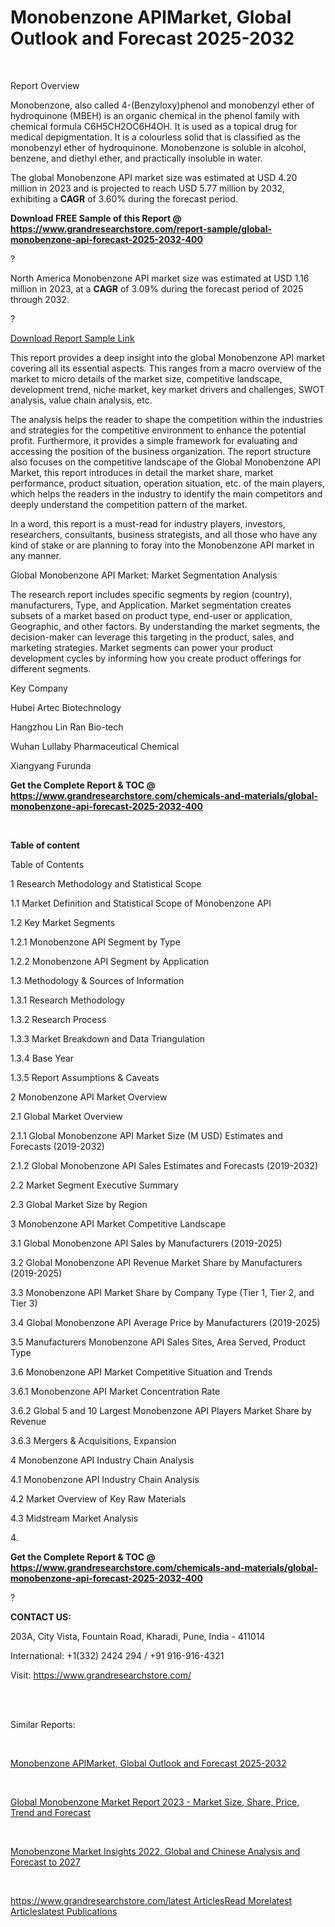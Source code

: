 <h1>Monobenzone APIMarket, Global Outlook and Forecast 2025-2032</h1><br/><p>Report Overview</p>
 
 
 
 <p>Monobenzone, also called 4-(Benzyloxy)phenol and monobenzyl ether of hydroquinone (MBEH) is an organic chemical in the phenol family with chemical formula C6H5CH2OC6H4OH. It is used as a topical drug for medical depigmentation. It is a colourless solid that is classified as the monobenzyl ether of hydroquinone. Monobenzone is soluble in alcohol, benzene, and diethyl ether, and practically insoluble in water.</p>
 
 
 
 <p>The global Monobenzone API market size was estimated at USD 4.20 million in 2023 and is projected to reach USD 5.77 million by 2032, exhibiting a <strong>CAGR</strong> of 3.60% during the forecast period.</p>
 
 
 
 <div><b>Download FREE Sample of this Report @ <a href="https://www.grandresearchstore.com/report-sample/global-monobenzone-api-forecast-2025-2032-400">https://www.grandresearchstore.com/report-sample/global-monobenzone-api-forecast-2025-2032-400</a></b></div>
 
 
 
 <p>? </p>
 
 
 
 <p>North America Monobenzone API market size was estimated at USD 1.16 million in 2023, at a <strong>CAGR</strong> of 3.09% during the forecast period of 2025 through 2032.</p>
 
 
 
 <p>? </p>
 
 
 
 <p><a href="https://www.grandresearchstore.com/mr-admin/report-sample/global-monobenzone-api-forecast-2025-2032-400">Download Report Sample Link</a></p>
 
 
 
 <p>This report provides a deep insight into the global Monobenzone API market covering all its essential aspects. This ranges from a macro overview of the market to micro details of the market size, competitive landscape, development trend, niche market, key market drivers and challenges, SWOT analysis, value chain analysis, etc.</p>
 
 
 
 <p>The analysis helps the reader to shape the competition within the industries and strategies for the competitive environment to enhance the potential profit. Furthermore, it provides a simple framework for evaluating and accessing the position of the business organization. The report structure also focuses on the competitive landscape of the Global Monobenzone API Market, this report introduces in detail the market share, market performance, product situation, operation situation, etc. of the main players, which helps the readers in the industry to identify the main competitors and deeply understand the competition pattern of the market.</p>
 
 
 
 <p>In a word, this report is a must-read for industry players, investors, researchers, consultants, business strategists, and all those who have any kind of stake or are planning to foray into the Monobenzone API market in any manner.</p>
 
 
 
 <p>Global Monobenzone API Market: Market Segmentation Analysis</p>
 
 
 
 <p>The research report includes specific segments by region (country), manufacturers, Type, and Application. Market segmentation creates subsets of a market based on product type, end-user or application, Geographic, and other factors. By understanding the market segments, the decision-maker can leverage this targeting in the product, sales, and marketing strategies. Market segments can power your product development cycles by informing how you create product offerings for different segments.</p>
 
 
 
 <p>Key Company</p>
 
 
 
 <p>Hubei Artec Biotechnology</p>
 
 
 
 <p>Hangzhou Lin Ran Bio-tech</p>
 
 
 
 <p>Wuhan Lullaby Pharmaceutical Chemical</p>
 
 
 
 <p>Xiangyang Furunda</p>
 
 
 
 <div><b>Get the Complete Report & TOC @ <a href="https://www.grandresearchstore.com/chemicals-and-materials/global-monobenzone-api-forecast-2025-2032-400">https://www.grandresearchstore.com/chemicals-and-materials/global-monobenzone-api-forecast-2025-2032-400</a></b></div>
 
 
 
 <p><br />
 
 <b>Table of content</b></p>
 
 
 
 <p>Table of Contents<br />
 
 1 Research Methodology and Statistical Scope<br />
 
 1.1 Market Definition and Statistical Scope of Monobenzone API<br />
 
 1.2 Key Market Segments<br />
 
 1.2.1 Monobenzone API Segment by Type<br />
 
 1.2.2 Monobenzone API Segment by Application<br />
 
 1.3 Methodology & Sources of Information<br />
 
 1.3.1 Research Methodology<br />
 
 1.3.2 Research Process<br />
 
 1.3.3 Market Breakdown and Data Triangulation<br />
 
 1.3.4 Base Year<br />
 
 1.3.5 Report Assumptions & Caveats<br />
 
 2 Monobenzone API Market Overview<br />
 
 2.1 Global Market Overview<br />
 
 2.1.1 Global Monobenzone API Market Size (M USD) Estimates and Forecasts (2019-2032)<br />
 
 2.1.2 Global Monobenzone API Sales Estimates and Forecasts (2019-2032)<br />
 
 2.2 Market Segment Executive Summary<br />
 
 2.3 Global Market Size by Region<br />
 
 3 Monobenzone API Market Competitive Landscape<br />
 
 3.1 Global Monobenzone API Sales by Manufacturers (2019-2025)<br />
 
 3.2 Global Monobenzone API Revenue Market Share by Manufacturers (2019-2025)<br />
 
 3.3 Monobenzone API Market Share by Company Type (Tier 1, Tier 2, and Tier 3)<br />
 
 3.4 Global Monobenzone API Average Price by Manufacturers (2019-2025)<br />
 
 3.5 Manufacturers Monobenzone API Sales Sites, Area Served, Product Type<br />
 
 3.6 Monobenzone API Market Competitive Situation and Trends<br />
 
 3.6.1 Monobenzone API Market Concentration Rate<br />
 
 3.6.2 Global 5 and 10 Largest Monobenzone API Players Market Share by Revenue<br />
 
 3.6.3 Mergers & Acquisitions, Expansion<br />
 
 4 Monobenzone API Industry Chain Analysis<br />
 
 4.1 Monobenzone API Industry Chain Analysis<br />
 
 4.2 Market Overview of Key Raw Materials<br />
 
 4.3 Midstream Market Analysis<br />
 
 4.</p>
 
 
 
 <div><b>Get the Complete Report & TOC @ <a href="https://www.grandresearchstore.com/chemicals-and-materials/global-monobenzone-api-forecast-2025-2032-400">https://www.grandresearchstore.com/chemicals-and-materials/global-monobenzone-api-forecast-2025-2032-400</a></b></div>
 
 
 
 <p>? </p>
 
 
 
 <p><b>CONTACT US:</b><br />
 
 203A, City Vista, Fountain Road, Kharadi, Pune, India - 411014<br />
 
 International: +1(332) 2424 294 / +91 916-916-4321<br />
 
 Visit: <a href="https://www.grandresearchstore.com/">https://www.grandresearchstore.com/</a><br />
 
 <br />
 
 <br />
 
 Similar Reports:<br />
 
 <br />
 
 <a href="https://www.grandresearchstore.com/chemicals-and-materials/global-monobenzone-api-forecast-2025-2032-628">Monobenzone APIMarket, Global Outlook and Forecast 2025-2032 </a><br />
 
 <br />
 
 <a href="https://www.grandresearchstore.com/life-sciences/global-monobenzone-2023-466">Global Monobenzone Market Report 2023 - Market Size, Share, Price, Trend and Forecast</a><br />
 
 <br />
 
 <a href="https://www.grandresearchstore.com/life-sciences/global-monobenzone-2022-2027-967">Monobenzone Market Insights 2022, Global and Chinese Analysis and Forecast to 2027</a><br />
 
 <br />
 
 <a href="https://gyeongbokgung.com">https://www.grandresearchstore.com/</a><a href="https://hallyeomaritime.com">latest Articles</a><a href="https://jingwansa.com">Read More</a><a href="https://nguoiviet.jp/">latest Articles</a><a href="https://www.intelmarketresearch.com/">latest Publications</a></p>